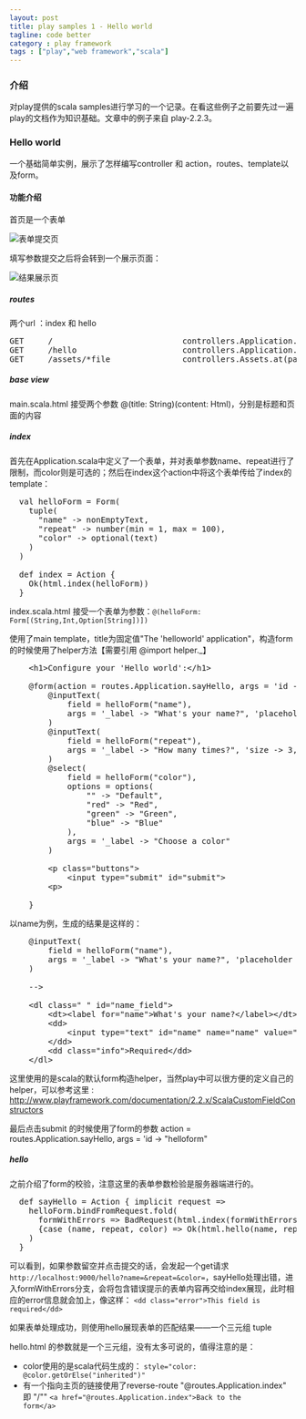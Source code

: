 ```yaml
---
layout: post
title: play samples 1 - Hello world
tagline: code better
category : play framework
tags : ["play","web framework","scala"]
---
```


### 介绍

对play提供的scala samples进行学习的一个记录。在看这些例子之前要先过一遍play的文档作为知识基础。文章中的例子来自 play-2.2.3。

### Hello world

一个基础简单实例，展示了怎样编写controller 和 action，routes、template以及form。

#### 功能介绍

首页是一个表单

![表单提交页](/img/playsamples/helloworld-index.jpg "表单提交页")

填写参数提交之后将会转到一个展示页面：

![结果展示页](/img/playsamples/helloworld-hello.jpg "结果展示页")

##### routes

两个url ：index 和 hello

<pre class="prettyprint">
GET     /                           controllers.Application.index
GET     /hello                      controllers.Application.sayHello
GET     /assets/*file               controllers.Assets.at(path="/public", file)
</pre>

##### base view

main.scala.html 接受两个参数 @(title: String)(content: Html)，分别是标题和页面的内容

##### index

首先在Application.scala中定义了一个表单，并对表单参数name、repeat进行了限制，而color则是可选的；然后在index这个action中将这个表单传给了index的template：

<pre class="prettyprint">
  val helloForm = Form(
    tuple(
      "name" -> nonEmptyText,
      "repeat" -> number(min = 1, max = 100),
      "color" -> optional(text)
    )
  )

  def index = Action {
    Ok(html.index(helloForm))
  }
</pre>

index.scala.html 接受一个表单为参数：<code>@(helloForm: Form[(String,Int,Option[String])])</code>

使用了main template，title为固定值"The 'helloworld' application"，构造form的时候使用了helper方法【需要引用 @import helper._】

<pre class="prettyprint">
    &lt;h1>Configure your 'Hello world':&lt;/h1>

    @form(action = routes.Application.sayHello, args = 'id -> "helloform") {
        @inputText(
            field = helloForm("name"),
            args = '_label -> "What's your name?", 'placeholder -> "World"
        )
        @inputText(
            field = helloForm("repeat"),
            args = '_label -> "How many times?", 'size -> 3, 'placeholder -> 10
        )
        @select(
            field = helloForm("color"), 
            options = options(
                "" -> "Default",
                "red" -> "Red",
                "green" -> "Green",
                "blue" -> "Blue"
            ),
            args = '_label -> "Choose a color"
        )

        &lt;p class="buttons">
            &lt;input type="submit" id="submit">
        &lt;p>

    }
</pre>

以name为例，生成的结果是这样的：

<pre class="prettyprint">
	@inputText(
	    field = helloForm("name"),
	    args = '_label -> "What's your name?", 'placeholder -> "World"
	)

	-->

	&lt;dl class=" " id="name_field">
	    &lt;dt>&lt;label for="name">What's your name?&lt;/label>&lt;/dt>
	    &lt;dd>
	    	&lt;input type="text" id="name" name="name" value="" placeholder="World">
		&lt;/dd>
	    &lt;dd class="info">Required&lt;/dd>
	&lt;/dl>
</pre>

这里使用的是scala的默认form构造helper，当然play中可以很方便的定义自己的helper，可以参考这里 : http://www.playframework.com/documentation/2.2.x/ScalaCustomFieldConstructors

最后点击submit 的时候使用了form的参数 action = routes.Application.sayHello, args = 'id -> "helloform"

##### hello

之前介绍了form的校验，注意这里的表单参数检验是服务器端进行的。

<pre class="prettyprint">
  def sayHello = Action { implicit request =>
    helloForm.bindFromRequest.fold(
      formWithErrors => BadRequest(html.index(formWithErrors)),
      {case (name, repeat, color) => Ok(html.hello(name, repeat.toInt, color))}
    )
  }
</pre>

可以看到，如果参数留空并点击提交的话，会发起一个get请求 <code>http://localhost:9000/hello?name=&amp;repeat=&amp;color=</code>，sayHello处理出错，进入formWithErrors分支，会将包含错误提示的表单内容再交给index展现，此时相应的error信息就会加上，像这样： <code>&lt;dd class="error">This field is required&lt;/dd></code>

如果表单处理成功，则使用hello展现表单的匹配结果——一个三元组 tuple

hello.html 的参数就是一个三元组，没有太多可说的，值得注意的是：
* color使用的是scala代码生成的： <code>style="color: @color.getOrElse("inherited")"</code>
* 有一个指向主页的链接使用了reverse-route "@routes.Application.index" 即 "/"" <code>&lt;a href="@routes.Application.index">Back to the form&lt;/a></code>

